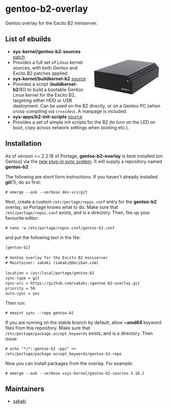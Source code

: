 # gentoo-b2-overlay
Gentoo overlay for the Excito B2 miniserver.

## List of ebuilds

<img src="https://raw.githubusercontent.com/sakaki-/resources/master/excito/b2/Excito_b2.jpg" alt="Excito B2, aka Bubba|TWO" width="250px" align="right"/>

* **sys-kernel/gentoo-b2-sources** [patch](https://github.com/sakaki-/gentoo-b2-kernel-patches)
 * Provides a full set of Linux kernel sources, with both Gentoo and Excito B2 patches applied.
* **sys-kernel/buildkernel-b2** [source](https://github.com/sakaki-/buildkernel-b2)
 * Provides a script (**buildkernel-b2**(8)) to build a bootable Gentoo Linux kernel for the Excito B2, targeting either HDD or USB deployment. Can be used on the B2 directly, or on a Gentoo PC (when cross-compiling via `crossdev`). A manpage is included.
* **sys-apps/b2-init-scripts** [source](https://github.com/sakaki-/gentoo-b2-overlay/tree/master/sys-apps/b2-init-scripts/files)
 * Provides a set of simple init scripts for the B2 (to turn on the LED on boot, copy across network settings when booting etc.).

## Installation

As of version >= 2.2.16 of Portage, **gentoo-b2-overlay** is best installed (on Gentoo) via the [new plug-in sync system](https://wiki.gentoo.org/wiki/Project:Portage/Sync). It will supply a repository named **gentoo-b2**

The following are short form instructions. If you haven't already installed **git**(1), do so first:

    # emerge --ask --verbose dev-vcs/git 

Next, create a custom `/etc/portage/repos.conf` entry for the **gentoo-b2** overlay, so Portage knows what to do. Make sure that `/etc/portage/repos.conf` exists, and is a directory. Then, fire up your favourite editor:

    # nano -w /etc/portage/repos.conf/gentoo-b2.conf

and put the following text in the file:
```
[gentoo-b2]

# Gentoo overlay for the Excito B2 miniserver
# Maintainer: sakaki (sakaki@deciban.com)
 
location = /usr/local/portage/gentoo-b2
sync-type = git
sync-uri = https://github.com/sakaki-/gentoo-b2-overlay.git
priority = 50
auto-sync = yes
```

Then run:

    # emaint sync --repo gentoo-b2

If you are running on the stable branch by default, allow **~amd64** keyword files from this repository. Make sure that `/etc/portage/package.accept_keywords` exists, and is a directory. Then issue:

    # echo "*/*::gentoo-b2 ~ppc" >> /etc/portage/package.accept_keywords/gentoo-b2-repo
    
Now you can install packages from the overlay. For example:

    # emerge --ask --verbose =sys-kernel/gentoo-b2-sources-3.18.2

## Maintainers

* [sakaki](mailto:sakaki@deciban.com)
